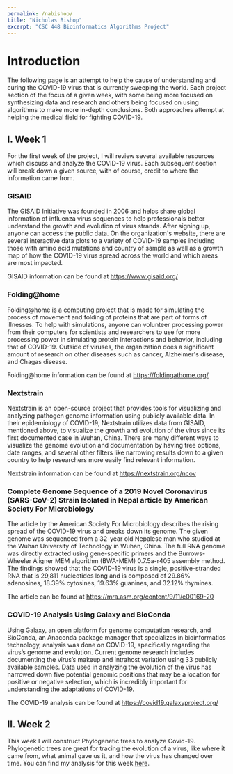 ```yaml
---
permalink: /nabishop/
title: "Nicholas Bishop"
excerpt: "CSC 448 Bioinformatics Algorithms Project"
---
```


# Introduction
The following page is an attempt to help the cause of understanding and curing the COVID-19 virus that is currently sweeping the world. Each project section of the focus of a given week, with some being more focused on synthesizing data and research and others being focused on using algorithms to make more in-depth conclusions. Both approaches attempt at helping the medical field for fighting COVID-19.

## I. Week 1
For the first week of the project, I will review several available resources which discuss and analyze the COVID-19 virus. Each subsequent section will break down a given source, with of course, credit to where the information came from.

### GISAID
The GISAID Initiative was founded in 2006 and helps share global information of influenza virus sequences to help professionals better understand the growth and evolution of virus strands. After signing up, anyone can access the public data. On the organization's website, there are several interactive data plots to a variety of COVID-19 samples including those with amino acid mutations and country of sample as well as a growth map of how the COVID-19 virus spread across the world and which areas are most impacted. 

GISAID information can be found at https://www.gisaid.org/

### Folding@home
Folding@home is a computing project that is made for simulating the process of movement and folding of proteins that are part of forms of illnesses. To help with simulations, anyone can volunteer processing power from their computers for scientists and researchers to use for more processing power in simulating protein interactions and behavior, including that of COVID-19. Outside of viruses, the organization does a significant amount of research on other diseases such as cancer, Alzheimer's disease, and Chagas disease.

Folding@home information can be found at https://foldingathome.org/

### Nextstrain
Nextstrain is an open-source project that provides tools for visualizing and analyzing pathogen genome information using publicly available data. In their epidemiology of COVID-19, Nextstrain utilizes data from GISAID, mentioned above, to visualize the growth and evolution of the virus since its first documented case in Wuhan, China. There are many different ways to visualize the genome evolution and documentation by having tree options, date ranges, and several other filters like narrowing results down to a given country to help researchers more easily find relevant information.

Nextstrain information can be found at https://nextstrain.org/ncov

### Complete Genome Sequence of a 2019 Novel Coronavirus (SARS-CoV-2) Strain Isolated in Nepal article by American Society For Microbiology
The article by the American Society For Microbiology describes the rising spread of the COVID-19 virus and breaks down its genome. The given genome was sequenced from a 32-year old Nepalese man who studied at the Wuhan University of Technology in Wuhan, China. The full RNA genome was directly extracted using gene-specific primers and the Burrows-Wheeler Aligner MEM algorithm (BWA-MEM) 0.7.5a-r405 assembly method. The findings showed that the COVID-19 virus is a single, positive-stranded RNA that is 29,811 nucleotides long and is composed of 29.86% adenosines, 18.39% cytosines, 19.63% guanines, and 32.12% thymines.

The article can be found at https://mra.asm.org/content/9/11/e00169-20

### COVID-19 Analysis Using Galaxy and BioConda
Using Galaxy, an open platform for genome computation research, and BioConda, an Anaconda package manager that specializes in bioinformatics technology, analysis was done on COVID-19, specifically regarding the virus’s genome and evolution. Current genome research includes documenting the virus’s makeup and intrahost variation using 33 publicly available samples. Data used in analyzing the evolution of the virus has narrowed down five potential genomic positions that may be a location for positive or negative selection, which is incredibly important for understanding the adaptations of COVID-19. 

The COVID-19 analysis can be found at https://covid19.galaxyproject.org/


## II. Week 2
This week I will construct Phylogenetic trees to analyze Covid-19. Phylogenetic trees are great for tracing the evolution of a virus, like where it came from, what animal gave us it, and how the virus has changed over time. You can find my analysis for this week  <a href="https://nbviewer.jupyter.org/github/anderson-github-classroom/csc-448-project/blob/master/students/nabishop/week_2.ipynb">here</a>.